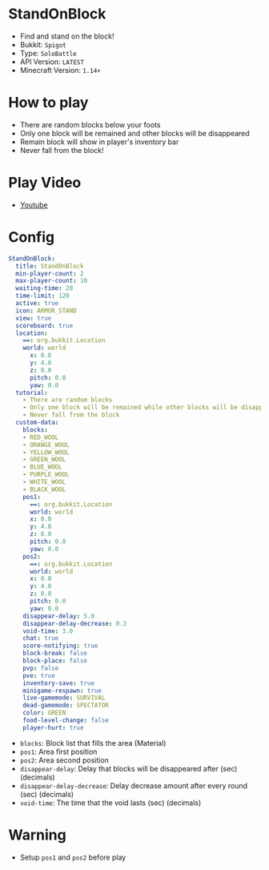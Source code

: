 # StandOnBlock
- Find and stand on the block!
- Bukkit: `Spigot`
- Type: `SoloBattle`
- API Version: `LATEST`
- Minecraft Version: `1.14+`



# How to play
- There are random blocks below your foots
- Only one block will be remained and other blocks will be disappeared
- Remain block will show in player's inventory bar
- Never fall from the block!



# Play Video
- [Youtube](https://youtu.be/1-kPChBkEio)



# Config
```yaml
StandOnBlock:
  title: StandOnBlock
  min-player-count: 2
  max-player-count: 10
  waiting-time: 20
  time-limit: 120
  active: true
  icon: ARMOR_STAND
  view: true
  scoreboard: true
  location:
    ==: org.bukkit.Location
    world: world
      x: 0.0
      y: 4.0
      z: 0.0
      pitch: 0.0
      yaw: 0.0
  tutorial: 
    - There are random blocks
    - Only one block will be remained while other blocks will be disappeared
    - Never fall from the block
  custom-data:
    blocks:
    - RED_WOOL
    - ORANGE_WOOL
    - YELLOW_WOOL
    - GREEN_WOOL
    - BLUE_WOOL
    - PURPLE_WOOL
    - WHITE_WOOL
    - BLACK_WOOL
    pos1:
      ==: org.bukkit.Location
      world: world
      x: 0.0
      y: 4.0
      z: 0.0
      pitch: 0.0
      yaw: 0.0
    pos2:
      ==: org.bukkit.Location
      world: world
      x: 0.0
      y: 4.0
      z: 0.0
      pitch: 0.0
      yaw: 0.0
    disappear-delay: 5.0
    disappear-delay-decrease: 0.2
    void-time: 3.0
    chat: true
    score-notifying: true
    block-break: false
    block-place: false
    pvp: false
    pve: true
    inventory-save: true
    minigame-respawn: true
    live-gamemode: SURVIVAL
    dead-gamemode: SPECTATOR
    color: GREEN
    food-level-change: false
    player-hurt: true
```
- `blocks`: Block list that fills the area (Material)
- `pos1`: Area first position
- `pos2`: Area second position
- `disappear-delay`: Delay that blocks will be disappeared after (sec) (decimals)
- `disappear-delay-decrease`: Delay decrease amount after every round (sec) (decimals)
- `void-time`: The time that the void lasts (sec) (decimals)




# Warning
- Setup `pos1` and `pos2` before play